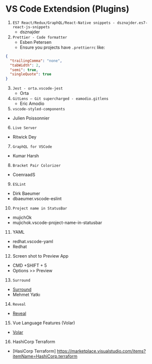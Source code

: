 # VS Code Extendsion (Plugins)

1. `ES7 React/Redux/GraphQL/React-Native snippets - dsznajder.es7-react-js-snippets`
   - dsznajder
2. `Prettier - Code formatter`
   - Esben Petersen
   - Ensure you projects have `.prettierrc` like:

```json
{
  "trailingComma": "none",
  "tabWidth": 2,
  "semi": true,
  "singleQuote": true
}
```

3. `Jest - orta.vscode-jest`
   - Orta
4. `GitLens — Git supercharged - eamodio.gitlens`
   - Eric Amodio
5. `vscode-styled-components`

- Julien Poissonnier

6. `Live Server`

- Ritwick Dey

7. `GraphQL for VSCode`

- Kumar Harsh

8. `Bracket Pair Colorizer`

- CoenraadS

9. `ESLint`

- Dirk Baeumer
- dbaeumer.vscode-eslint

10. `Project name in StatusBar`

- mujichOk
- mujichok.vscode-project-name-in-statusbar

11. YAML

- redhat.vscode-yaml
- Redhat

12. Screen shot to Preview App

- CMD +SHIFT + 5
- Options >> Preview

13. `Surround`

- [Surround](https://marketplace.visualstudio.com/items?itemName=yatki.vscode-surround)
- Mehmet Yatkı

14. `Reveal`
- [Reveal](https://marketplace.visualstudio.com/items?itemName=smulyono.reveal)


15. Vue Language Features (Volar)
- [Volar](https://marketplace.visualstudio.com/items?itemName=Vue.volar)


16. HashiCorp Terraform
- [HasiCorp Terraform] https://marketplace.visualstudio.com/items?itemName=HashiCorp.terraform

